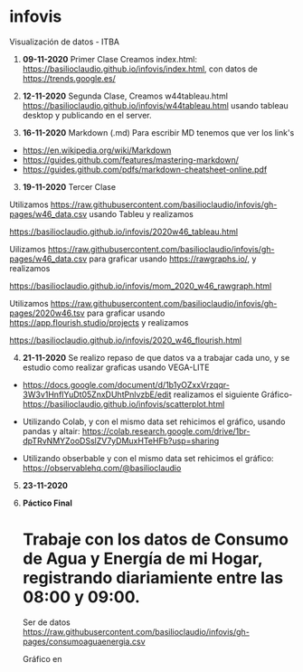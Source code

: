 # infovis
Visualización de datos - ITBA

1.  **09-11-2020** Primer Clase Creamos index.html: https://basilioclaudio.github.io/infovis/index.html,  con datos de https://trends.google.es/ 
 
2.  **12-11-2020** Segunda Clase, Creamos w44tableau.html https://basilioclaudio.github.io/infovis/w44tableau.html usando tableau desktop y publicando en el server.

3.  **16-11-2020** Markdown (.md) Para escribir MD tenemos que ver los link's 
* https://en.wikipedia.org/wiki/Markdown
* https://guides.github.com/features/mastering-markdown/
* https://guides.github.com/pdfs/markdown-cheatsheet-online.pdf

3. **19-11-2020** Tercer Clase 

Utilizamos https://raw.githubusercontent.com/basilioclaudio/infovis/gh-pages/w46_data.csv usando Tableu y realizamos

https://basilioclaudio.github.io/infovis/2020w46_tableau.html

Uilizamos https://raw.githubusercontent.com/basilioclaudio/infovis/gh-pages/w46_data.csv para graficar usando https://rawgraphs.io/, y realizamos

https://basilioclaudio.github.io/infovis/mom_2020_w46_rawgraph.html

Utilizamos https://raw.githubusercontent.com/basilioclaudio/infovis/gh-pages/2020w46.tsv para graficar usando https://app.flourish.studio/projects y realizamos 

https://basilioclaudio.github.io/infovis/2020_w46_flourish.html

4. **21-11-2020** Se realizo repaso de que datos va a trabajar cada uno, y se estudio como realizar graficas usando VEGA-LITE
 * https://docs.google.com/document/d/1b1yOZxxVrzqqr-3W3v1HnfIYuDt05ZnxDUhtPnlvzbE/edit
   realizamos el siguiente Gráfico- https://basilioclaudio.github.io/infovis/scatterplot.html
  
* Utilizando Colab, y con el mismo data set rehicimos el gráfico, usando pandas y altair: https://colab.research.google.com/drive/1br-dpTRvNMYZooDSslZV7yDMuxHTeHFb?usp=sharing
* Utilizando obserbable y con el mismo data set rehicimos el gráfico: https://observablehq.com/@basilioclaudio

5. **23-11-2020**

6. **Páctico Final**
    # Trabaje con los datos de Consumo de Agua y Energía de mi Hogar, registrando diariamiente entre las 08:00 y 09:00.
    Ser de datos https://raw.githubusercontent.com/basilioclaudio/infovis/gh-pages/consumoaguaenergia.csv
    
    Gráfico en 
    
